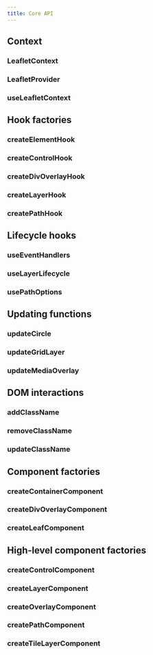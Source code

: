 ```yaml
---
title: Core API
---
```


## Context

### LeafletContext

### LeafletProvider

### useLeafletContext

## Hook factories

### createElementHook

### createControlHook

### createDivOverlayHook

### createLayerHook

### createPathHook

## Lifecycle hooks

### useEventHandlers

### useLayerLifecycle

### usePathOptions

## Updating functions

### updateCircle

### updateGridLayer

### updateMediaOverlay

## DOM interactions

### addClassName

### removeClassName

### updateClassName

## Component factories

### createContainerComponent

### createDivOverlayComponent

### createLeafComponent

## High-level component factories

### createControlComponent

### createLayerComponent

### createOverlayComponent

### createPathComponent

### createTileLayerComponent
